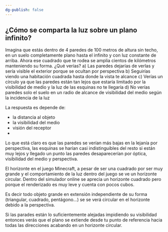 ```yaml
---
dg-publish: false
---
```


## ¿Cómo se comparta la luz sobre un plano infinito?

Imagina que estás dentro de 4 paredes de 100 metros de altura sin techo, en un suelo completamente plano hasta el infinito y con luz constante de arriba. Ahora ese cuadrado que te rodea se amplia cientos de kilómetros manteniendo su forma. ¿Qué verías? 
	a) Las paredes dejarías de verlas y sería visible el exterior porque se ocultan por perspectiva
	b) Seguirías viendo una habitación cuadrada hasta donde la vista te alcance
	c) Verías un círculo ya que las paredes están tan lejos que estaría limitado por la visibilidad de medio y la luz de las esquinas no te llegaría
	d) No verías paredes solo el suelo en un radio de alcance de visibilidad del medio según la incidencia de la luz

La respuesta es depende de:
- la distancia al objeto
- la visibilidad del medio
- visión del receptor
- 
Lo que está claro es que las paredes se verían más bajas en la lejanía por perspectiva, las esquinas se harían casi indistinguibles del resto si están muy lejos y llegado un punto las paredes desaparecerían por óptica, visibilidad del medio y perspectiva.

El horizonte en el juego Minecraft, a pesar de ser una cuadrado por ser muy grande y el comportamiento de la luz dentro del juego se ve un horizonte circular. Dentro del simulador online se aprecia un horizonte cuadrado pero porque el renderizado es muy leve y cuenta con pocos cubos.

Es decir todo objeto grande en extensión independiente de su forma (triangular, cuadrado, pentágono...) se se verá circular en el horizonte debido a la perspectiva.

Si las parades están lo suficientemente alejadas impidiendo su visibilidad entonces verás que el plano se extiende desde tu punto de referencia hacia todas las direcciones acabando en un horizonte circular.


